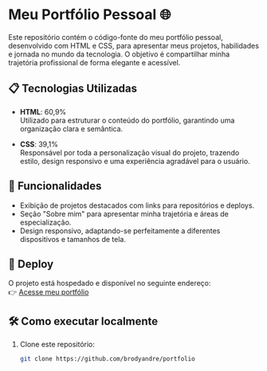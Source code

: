 # Meu Portfólio Pessoal 🌐

Este repositório contém o código-fonte do meu portfólio pessoal, desenvolvido com HTML e CSS, para apresentar meus projetos, habilidades e jornada no mundo da tecnologia. O objetivo é compartilhar minha trajetória profissional de forma elegante e acessível.

## 📋 Tecnologias Utilizadas

- **HTML**: 60,9%  
  Utilizado para estruturar o conteúdo do portfólio, garantindo uma organização clara e semântica.  

- **CSS**: 39,1%  
  Responsável por toda a personalização visual do projeto, trazendo estilo, design responsivo e uma experiência agradável para o usuário.

## 🌟 Funcionalidades

- Exibição de projetos destacados com links para repositórios e deploys.  
- Seção "Sobre mim" para apresentar minha trajetória e áreas de especialização.  
- Design responsivo, adaptando-se perfeitamente a diferentes dispositivos e tamanhos de tela.  

## 🚀 Deploy

O projeto está hospedado e disponível no seguinte endereço:  
👉 [Acesse meu portfólio](https://portfolio-5kdjkvzvq-luiz-andre-de-souzas-projects.vercel.app)  

## 🛠️ Como executar localmente

1. Clone este repositório:  
   ```bash
   git clone https://github.com/brodyandre/portfolio
